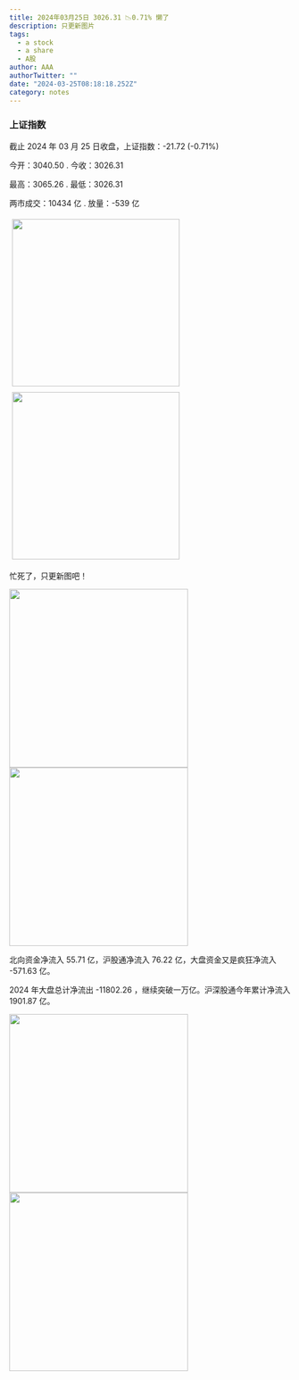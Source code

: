 ```yaml
---
title: 2024年03月25日 3026.31 📉0.71% 懒了
description: 只更新图片
tags:
  - a stock
  - a share
  - A股
author: AAA
authorTwitter: ""
date: "2024-03-25T08:18:18.252Z"
category: notes
---
```


### 上证指数

截止 2024 年 03 月 25 日收盘，上证指数：<span class="font-semibold text-g-5">-21.72 (-0.71%)</span>

今开：<span class="font-semibold text-g-5">3040.50 </span> . 今收：<span class="font-semibold text-g-5">3026.31 </span>

最高：<span class="font-semibold text-r-5">3065.26 </span> . 最低：<span class="font-semibold text-g-6">3026.31 </span>

两市成交：<span class="font-semibold">10434 亿</span> . 放量：<span class="font-semibold text-g-5">-539 亿</span>

<img src="/images/uploads/2024-03/20240325-zs-sh.png" style="width: 300px;display:inline-block;margin: 5px">
<img src="/images/uploads/2024-03/20240325-zs-sh-rk.png" style="width: 300px;display:inline-block;margin: 5px">

忙死了，只更新图吧！

<img src="/images/uploads/2024-03/20240325-zs-global.png" width="320">

<img src="/images/uploads/2024-03/20240325-zs-bs.png" width="320">

北向资金净流入 <span class="font-semibold text-r-5">55.71 亿</span>，沪股通净流入 <span class="font-semibold text-r-5">76.22 亿</span>，大盘资金又是疯狂净流入 <span class="font-semibold text-g-7">-571.63 亿</span>。

2024 年大盘总计净流出 <span class="font-semibold text-g-8">-11802.26 </span>，继续突破一万亿。沪深股通今年累计净流入 <span class="font-semibold text-r-6">1901.87 </span>亿。

<img src="/images/uploads/2024-03/20240325-zs-as.png" width="320">
<img src="/images/uploads/2024-03/20240325-zs-zdtj.png" width="320">

